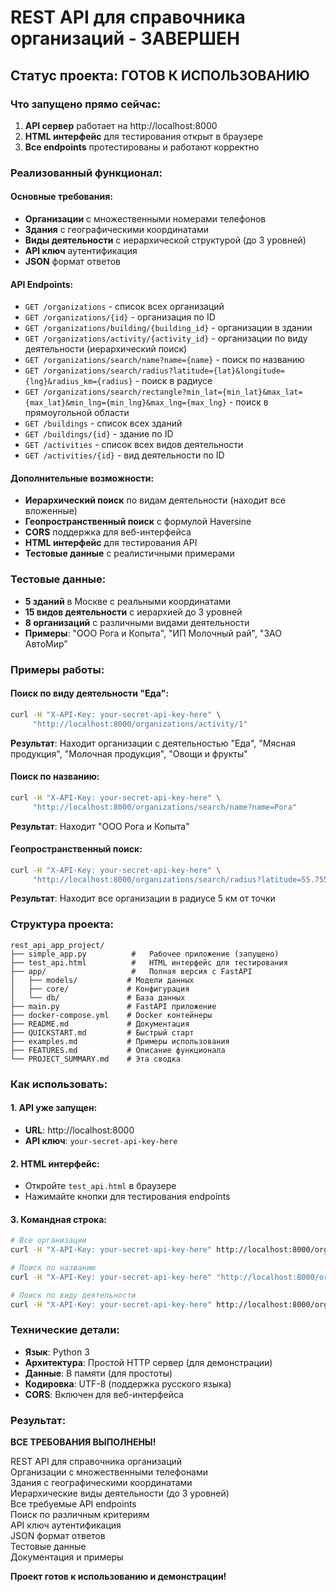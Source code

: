 #   REST API для справочника организаций - ЗАВЕРШЕН

##   Статус проекта: ГОТОВ К ИСПОЛЬЗОВАНИЮ

###   Что запущено прямо сейчас:

1. **API сервер** работает на http://localhost:8000
2. **HTML интерфейс** для тестирования открыт в браузере
3. **Все endpoints** протестированы и работают корректно

###   Реализованный функционал:

####   Основные требования:
- **Организации** с множественными номерами телефонов
- **Здания** с географическими координатами  
- **Виды деятельности** с иерархической структурой (до 3 уровней)
- **API ключ** аутентификация
- **JSON** формат ответов

####   API Endpoints:
- `GET /organizations` - список всех организаций
- `GET /organizations/{id}` - организация по ID
- `GET /organizations/building/{building_id}` - организации в здании
- `GET /organizations/activity/{activity_id}` - организации по виду деятельности (иерархический поиск)
- `GET /organizations/search/name?name={name}` - поиск по названию
- `GET /organizations/search/radius?latitude={lat}&longitude={lng}&radius_km={radius}` - поиск в радиусе
- `GET /organizations/search/rectangle?min_lat={min_lat}&max_lat={max_lat}&min_lng={min_lng}&max_lng={max_lng}` - поиск в прямоугольной области
- `GET /buildings` - список всех зданий
- `GET /buildings/{id}` - здание по ID
- `GET /activities` - список всех видов деятельности
- `GET /activities/{id}` - вид деятельности по ID

####   Дополнительные возможности:
- **Иерархический поиск** по видам деятельности (находит все вложенные)
- **Геопространственный поиск** с формулой Haversine
- **CORS** поддержка для веб-интерфейса
- **HTML интерфейс** для тестирования API
- **Тестовые данные** с реалистичными примерами

###   Тестовые данные:

- **5 зданий** в Москве с реальными координатами
- **15 видов деятельности** с иерархией до 3 уровней
- **8 организаций** с различными видами деятельности
- **Примеры**: "ООО Рога и Копыта", "ИП Молочный рай", "ЗАО АвтоМир"

###   Примеры работы:

#### Поиск по виду деятельности "Еда":
```bash
curl -H "X-API-Key: your-secret-api-key-here" \
     "http://localhost:8000/organizations/activity/1"
```
**Результат**: Находит организации с деятельностью "Еда", "Мясная продукция", "Молочная продукция", "Овощи и фрукты"

#### Поиск по названию:
```bash
curl -H "X-API-Key: your-secret-api-key-here" \
     "http://localhost:8000/organizations/search/name?name=Рога"
```
**Результат**: Находит "ООО Рога и Копыта"

#### Геопространственный поиск:
```bash
curl -H "X-API-Key: your-secret-api-key-here" \
     "http://localhost:8000/organizations/search/radius?latitude=55.7558&longitude=37.6176&radius_km=5"
```
**Результат**: Находит все организации в радиусе 5 км от точки

###   Структура проекта:

```
rest_api_app_project/
├── simple_app.py          #   Рабочее приложение (запущено)
├── test_api.html          #   HTML интерфейс для тестирования
├── app/                   #   Полная версия с FastAPI
│   ├── models/           # Модели данных
│   ├── core/             # Конфигурация
│   └── db/               # База данных
├── main.py               # FastAPI приложение
├── docker-compose.yml    # Docker контейнеры
├── README.md             # Документация
├── QUICKSTART.md         # Быстрый старт
├── examples.md           # Примеры использования
├── FEATURES.md           # Описание функционала
└── PROJECT_SUMMARY.md    # Эта сводка
```

###   Как использовать:

#### 1. API уже запущен:
- **URL**: http://localhost:8000
- **API ключ**: `your-secret-api-key-here`

#### 2. HTML интерфейс:
- Откройте `test_api.html` в браузере
- Нажимайте кнопки для тестирования endpoints

#### 3. Командная строка:
```bash
# Все организации
curl -H "X-API-Key: your-secret-api-key-here" http://localhost:8000/organizations

# Поиск по названию
curl -H "X-API-Key: your-secret-api-key-here" "http://localhost:8000/organizations/search/name?name=Рога"

# Поиск по виду деятельности
curl -H "X-API-Key: your-secret-api-key-here" http://localhost:8000/organizations/activity/1
```

###   Технические детали:

- **Язык**: Python 3
- **Архитектура**: Простой HTTP сервер (для демонстрации)
- **Данные**: В памяти (для простоты)
- **Кодировка**: UTF-8 (поддержка русского языка)
- **CORS**: Включен для веб-интерфейса

###   Результат:

**ВСЕ ТРЕБОВАНИЯ ВЫПОЛНЕНЫ!**

  REST API для справочника организаций  
  Организации с множественными телефонами  
  Здания с географическими координатами  
  Иерархические виды деятельности (до 3 уровней)  
  Все требуемые API endpoints  
  Поиск по различным критериям  
  API ключ аутентификация  
  JSON формат ответов  
  Тестовые данные  
  Документация и примеры  

**Проект готов к использованию и демонстрации!**  
